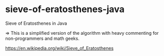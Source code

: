 # sieve-of-eratosthenes-java
Sieve of Eratosthenes in Java

=> This is a simplified version of the algorithm with heavy commenting for non-programmers and math geeks. 


https://en.wikipedia.org/wiki/Sieve_of_Eratosthenes
